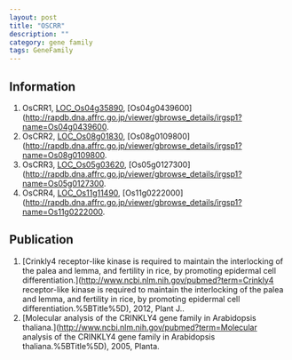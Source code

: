 ```yaml
---
layout: post
title: "OSCRR"
description: ""
category: gene family
tags: GeneFamily
---
```


## Information
1. OsCRR1, [LOC_Os04g35890](http://rice.plantbiology.msu.edu/cgi-bin/ORF_infopage.cgi?orf=LOC_Os04g35890), [Os04g0439600](http://rapdb.dna.affrc.go.jp/viewer/gbrowse_details/irgsp1?name=Os04g0439600.
2. OsCRR2, [LOC_Os08g01830](http://rice.plantbiology.msu.edu/cgi-bin/ORF_infopage.cgi?orf=LOC_Os08g01830), [Os08g0109800](http://rapdb.dna.affrc.go.jp/viewer/gbrowse_details/irgsp1?name=Os08g0109800.
3. OsCRR3, [LOC_Os05g03620](http://rice.plantbiology.msu.edu/cgi-bin/ORF_infopage.cgi?orf=LOC_Os05g03620), [Os05g0127300](http://rapdb.dna.affrc.go.jp/viewer/gbrowse_details/irgsp1?name=Os05g0127300.
4. OsCRR4, [LOC_Os11g11490](http://rice.plantbiology.msu.edu/cgi-bin/ORF_infopage.cgi?orf=LOC_Os11g11490), [Os11g0222000](http://rapdb.dna.affrc.go.jp/viewer/gbrowse_details/irgsp1?name=Os11g0222000.

## Publication
1. [Crinkly4 receptor-like kinase is required to maintain the interlocking of the palea and lemma, and fertility in rice, by promoting epidermal cell differentiation.](http://www.ncbi.nlm.nih.gov/pubmed?term=Crinkly4 receptor-like kinase is required to maintain the interlocking of the palea and lemma, and fertility in rice, by promoting epidermal cell differentiation.%5BTitle%5D), 2012, Plant J..
2. [Molecular analysis of the CRINKLY4 gene family in Arabidopsis thaliana.](http://www.ncbi.nlm.nih.gov/pubmed?term=Molecular analysis of the CRINKLY4 gene family in Arabidopsis thaliana.%5BTitle%5D), 2005, Planta.


